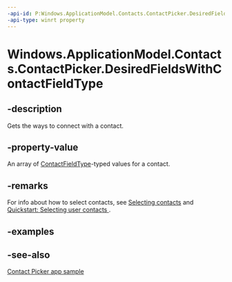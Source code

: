 ```yaml
---
-api-id: P:Windows.ApplicationModel.Contacts.ContactPicker.DesiredFieldsWithContactFieldType
-api-type: winrt property
---
```


<!-- Property syntax
public Windows.Foundation.Collections.IVector<Windows.ApplicationModel.Contacts.ContactFieldType> DesiredFieldsWithContactFieldType { get; }
-->

# Windows.ApplicationModel.Contacts.ContactPicker.DesiredFieldsWithContactFieldType

## -description
Gets the ways to connect with a contact.

## -property-value
An array of [ContactFieldType](contactfieldtype.md)-typed values for a contact.

## -remarks
For info about how to select contacts, see [Selecting contacts](http://msdn.microsoft.com/library/35fedee6-2b0e-4391-84ba-5e9191d4e442) and [Quickstart: Selecting user contacts ](http://msdn.microsoft.com/library/1330470e-efd2-41e1-934e-08ec081ba3c2).

## -examples


## -see-also
[Contact Picker app sample](http://go.microsoft.com/fwlink/p/?linkid=231575)